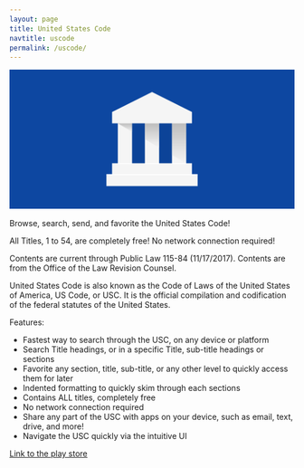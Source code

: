 ```yaml
---
layout: page
title: United States Code
navtitle: uscode
permalink: /uscode/
---
```


![uscode banner](/assets/uscode/1024x500.png)

Browse, search, send, and favorite the United States Code!

All Titles, 1 to 54, are completely free! No network connection required!

Contents are current through Public Law 115-84 (11/17/2017). Contents are from the Office of the Law Revision Counsel.

United States Code is also known as the Code of Laws of the United States of America, US Code, or USC.  It is the official compilation and codification of the federal statutes of the United States.

Features:
- Fastest way to search through the USC, on any device or platform
- Search Title headings, or in a specific Title, sub-title headings or sections
- Favorite any section, title, sub-title, or any other level to quickly access them for later
- Indented formatting to quickly skim through each sections
- Contains ALL titles, completely free
- No network connection required
- Share any part of the USC with apps on your device, such as email, text, drive, and more!
- Navigate the USC quickly via the intuitive UI

[Link to the play store](https://play.google.com/store/apps/details?id=com.rightfromleftsw.statutesapp)